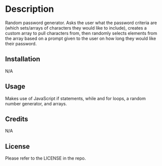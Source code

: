 # Description

Random password generator. Asks the user what the password criteria are (which sets/arrays of characters they would like to include), creates a custom array to pull characters from, then randomly selects elements from the array based on a prompt given to the user on how long they would like their password. 

## Installation
N/A

## Usage

Makes use of JavaScript if statements, while and for loops, a random number generator, and arrays.


## Credits
N/A

## License
Please refer to the LICENSE in the repo.
